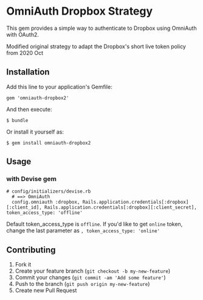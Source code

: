 # OmniAuth Dropbox Strategy

This gem provides a simple way to authenticate to Dropbox using OmniAuth with OAuth2.

Modified original strategy to adapt the Dropbox's short live token policy from 2020 Oct

## Installation

Add this line to your application's Gemfile:

    gem 'omniauth-dropbox2'

And then execute:

    $ bundle

Or install it yourself as:

    $ gem install omniauth-dropbox2

## Usage

### with Devise gem
```
# config/initializers/devise.rb
  # ==> OmniAuth
  config.omniauth :dropbox, Rails.application.credentials[:dropbox][:client_id], Rails.application.credentials[:dropbox][:client_secret], token_access_type: 'offline'
```
Default token_access_type is `offline`. If you'd like to get `online` token, change the last parameter as `, token_access_type: 'online'` 

## Contributing

1. Fork it
2. Create your feature branch (`git checkout -b my-new-feature`)
3. Commit your changes (`git commit -am 'Add some feature'`)
4. Push to the branch (`git push origin my-new-feature`)
5. Create new Pull Request

